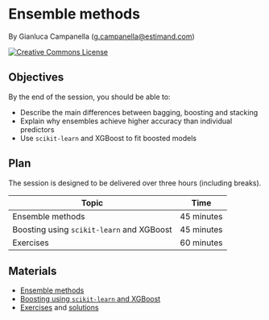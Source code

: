 # Ensemble methods

By Gianluca Campanella (<g.campanella@estimand.com>)

[![Creative Commons License](https://i.creativecommons.org/l/by/4.0/80x15.png)](http://creativecommons.org/licenses/by/4.0/)

## Objectives

By the end of the session, you should be able to:

* Describe the main differences between bagging, boosting and stacking
* Explain why ensembles achieve higher accuracy than individual predictors
* Use `scikit-learn` and XGBoost to fit boosted models

## Plan

The session is designed to be delivered over three hours (including breaks).

| Topic                                     | Time        |
| ----------------------------------------- | ----------- |
| Ensemble methods                          | 45 minutes  |
| Boosting using `scikit-learn` and XGBoost | 45 minutes  |
| Exercises                                 | 60 minutes  |

## Materials

* [Ensemble methods](https://cdn.rawgit.com/estimand/ga-data-science/master/14_ensemble_methods/slides/ensemble_methods.pdf)
* [Boosting using `scikit-learn` and XGBoost](https://cdn.rawgit.com/estimand/ga-data-science/master/14_ensemble_methods/notebooks/01_boosting.ipynb)
* [Exercises](https://cdn.rawgit.com/estimand/ga-data-science/master/14_ensemble_methods/notebooks/02_exercises.ipynb) and [solutions](https://cdn.rawgit.com/estimand/ga-data-science/master/14_ensemble_methods/notebooks/02_solutions.ipynb)

